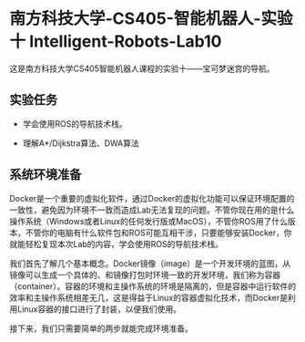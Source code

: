 # 南方科技大学-CS405-智能机器人-实验十 Intelligent-Robots-Lab10

这是南方科技大学CS405智能机器人课程的实验十——宝可梦迷宫的导航。

## 实验任务

- 学会使用ROS的导航技术栈。

- 理解A\*/Dijkstra算法、DWA算法

## 系统环境准备

Docker是一个重要的虚拟化软件，通过Docker的虚拟化功能可以保证环境配置的一致性，避免因为环境不一致而造成Lab无法复现的问题。不管你现在用的是什么操作系统（Windows或者Linux的任何发行版或MacOS），不管你ROS用了什么版本，不管你的电脑有什么软件包和ROS可能互相干涉，只要能够安装Docker，你就能轻松复现本次Lab的内容，学会使用ROS的导航技术栈。

我们首先了解几个基本概念。Docker镜像（image）是一个开发环境的蓝图，从镜像可以生成一个具体的、和镜像打包时环境一致的开发环境，我们称为容器（container）。容器的环境和主操作系统的环境是隔离的，但是容器中运行软件的效率和主操作系统相差无几，这是得益于Linux的容器虚拟化技术，而Docker是利用Linux容器的接口进行了封装，以便我们使用。

接下来，我们只需要简单的两步就能完成环境准备。
